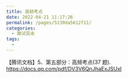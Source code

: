 ```yaml
---
title: 高频考点
date: 2022-04-21 11:17:26
permalink: /pages/5139da5612f11/
categories:
  - 面试突击
tags:
  -
---
```


【腾讯文档】5、第五部分：高频考点(37 题).
<https://docs.qq.com/pdf/DV3V6QnJhaExJSUxI>

<!-- more -->
